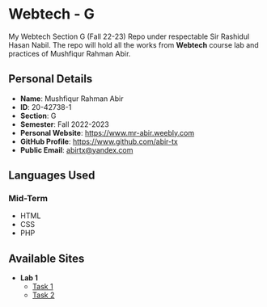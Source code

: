# Webtech - G

My Webtech Section G (Fall 22-23) Repo under respectable Sir Rashidul Hasan Nabil. The repo will hold all the works from **Webtech** course lab and practices of Mushfiqur Rahman Abir.

## Personal Details

- **Name**: Mushfiqur Rahman Abir
- **ID**: 20-42738-1
- **Section**: G
- **Semester**: Fall 2022-2023
- **Personal Website**: https://www.mr-abir.weebly.com
- **GitHub Profile**: https://www.github.com/abir-tx
- **Public Email**: abirtx@yandex.com

## Languages Used

### Mid-Term

- HTML
- CSS
- PHP

## Available Sites

- **Lab 1**
  - [Task 1](https://abir-tx.github.io/webtech/lab1/task1/)
  - [Task 2](https://abir-tx.github.io/webtech/lab1/task2/)
